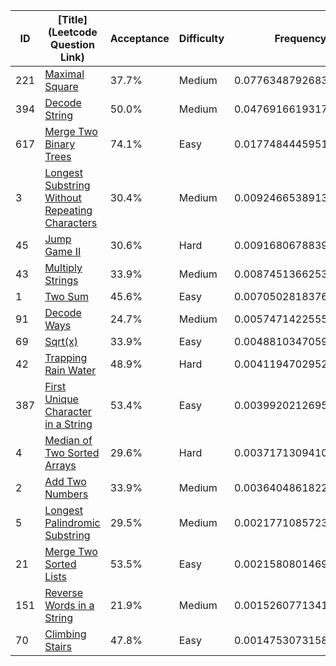 |ID|[Title](Leetcode Question Link)|Acceptance|Difficulty|Frequency|
|----|-----|----|---|---|
|221|[Maximal Square]( https://leetcode.com/problems/maximal-square)|37.7%|Medium|0.07763487926837137|
|394|[Decode String]( https://leetcode.com/problems/decode-string)|50.0%|Medium|0.0476916619317836|
|617|[Merge Two Binary Trees]( https://leetcode.com/problems/merge-two-binary-trees)|74.1%|Easy|0.017748444595195822|
|3|[Longest Substring Without Repeating Characters]( https://leetcode.com/problems/longest-substring-without-repeating-characters)|30.4%|Medium|0.00924665389133899|
|45|[Jump Game II]( https://leetcode.com/problems/jump-game-ii)|30.6%|Hard|0.0091680678839873|
|43|[Multiply Strings]( https://leetcode.com/problems/multiply-strings)|33.9%|Medium|0.008745136625358634|
|1|[Two Sum]( https://leetcode.com/problems/two-sum)|45.6%|Easy|0.007050281837628458|
|91|[Decode Ways]( https://leetcode.com/problems/decode-ways)|24.7%|Medium|0.005747142255567971|
|69|[Sqrt(x)]( https://leetcode.com/problems/sqrtx)|33.9%|Easy|0.004881034705914313|
|42|[Trapping Rain Water]( https://leetcode.com/problems/trapping-rain-water)|48.9%|Hard|0.00411947029523883|
|387|[First Unique Character in a String]( https://leetcode.com/problems/first-unique-character-in-a-string)|53.4%|Easy|0.003992021269537453|
|4|[Median of Two Sorted Arrays]( https://leetcode.com/problems/median-of-two-sorted-arrays)|29.6%|Hard|0.00371713094107092|
|2|[Add Two Numbers]( https://leetcode.com/problems/add-two-numbers)|33.9%|Medium|0.003640486182288058|
|5|[Longest Palindromic Substring]( https://leetcode.com/problems/longest-palindromic-substring)|29.5%|Medium|0.0021771085723255794|
|21|[Merge Two Sorted Lists]( https://leetcode.com/problems/merge-two-sorted-lists)|53.5%|Easy|0.002158080146984904|
|151|[Reverse Words in a String]( https://leetcode.com/problems/reverse-words-in-a-string)|21.9%|Medium|0.0015260771341435947|
|70|[Climbing Stairs]( https://leetcode.com/problems/climbing-stairs)|47.8%|Easy|0.0014753073158671238|
